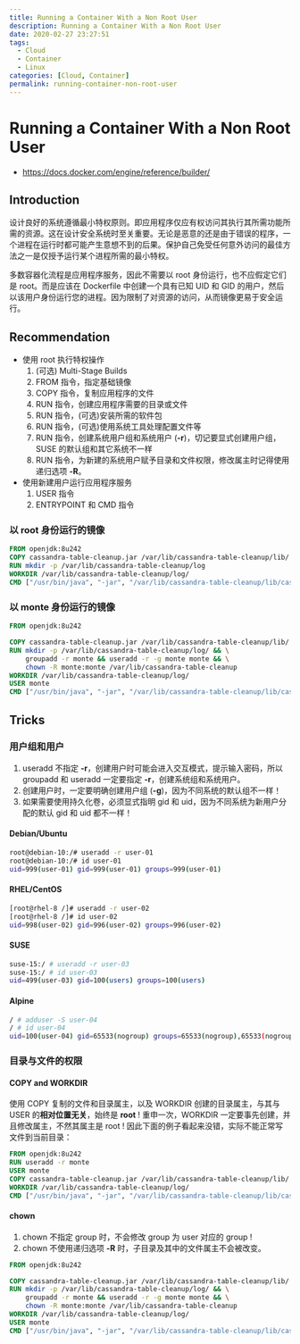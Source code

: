 ```yaml
---
title: Running a Container With a Non Root User
description: Running a Container With a Non Root User
date: 2020-02-27 23:27:51
tags:
  - Cloud
  - Container
  - Linux
categories: [Cloud, Container]
permalink: running-container-non-root-user
---
```


# Running a Container With a Non Root User

- https://docs.docker.com/engine/reference/builder/

## Introduction

设计良好的系统遵循最小特权原则。即应用程序仅应有权访问其执行其所需功能所需的资源。这在设计安全系统时至关重要。无论是恶意的还是由于错误的程序，一个进程在运行时都可能产生意想不到的后果。保护自己免受任何意外访问的最佳方法之一是仅授予运行某个进程所需的最小特权。

多数容器化流程是应用程序服务，因此不需要以 root 身份运行，也不应假定它们是 root。而是应该在 Dockerfile 中创建一个具有已知 UID 和 GID 的用户，然后以该用户身份运行您的进程。因为限制了对资源的访问，从而镜像更易于安全运行。

## Recommendation

- 使用 root 执行特权操作
    1. (可选) Multi-Stage Builds
    2. FROM 指令，指定基础镜像
    3. COPY 指令，复制应用程序的文件
    4. RUN 指令，创建应用程序需要的目录或文件
    5. RUN 指令，(可选)安装所需的软件包
    6. RUN 指令，(可选)使用系统工具处理配置文件等
    7. RUN 指令，创建系统用户组和系统用户 (**-r**)，切记要显式创建用户组，SUSE 的默认组和其它系统不一样
    8. RUN 指令，为新建的系统用户赋予目录和文件权限，修改属主时记得使用递归选项 **-R**。
- 使用新建用户运行应用程序服务
    1. USER 指令
    2. ENTRYPOINT 和 CMD 指令

### 以 root 身份运行的镜像

```dockerfile
FROM openjdk:8u242
COPY cassandra-table-cleanup.jar /var/lib/cassandra-table-cleanup/lib/
RUN mkdir -p /var/lib/cassandra-table-cleanup/log
WORKDIR /var/lib/cassandra-table-cleanup/log/
CMD ["/usr/bin/java", "-jar", "/var/lib/cassandra-table-cleanup/lib/cassandra-table-cleanup.jar"]
```

### 以 monte 身份运行的镜像

```dockerfile
FROM openjdk:8u242

COPY cassandra-table-cleanup.jar /var/lib/cassandra-table-cleanup/lib/
RUN mkdir -p /var/lib/cassandra-table-cleanup/log/ && \
    groupadd -r monte && useradd -r -g monte monte && \
    chown -R monte:monte /var/lib/cassandra-table-cleanup
WORKDIR /var/lib/cassandra-table-cleanup/log/
USER monte
CMD ["/usr/bin/java", "-jar", "/var/lib/cassandra-table-cleanup/lib/cassandra-table-cleanup.jar"]
```

## Tricks

### 用户组和用户

1. useradd 不指定 **-r**，创建用户时可能会进入交互模式，提示输入密码，所以 groupadd 和 useradd 一定要指定 **-r**，创建系统组和系统用户。
2. 创建用户时，一定要明确创建用户组 (**-g**)，因为不同系统的默认组不一样！
3. 如果需要使用持久化卷，必须显式指明 gid 和 uid，因为不同系统为新用户分配的默认 gid 和 uid 都不一样！

#### Debian/Ubuntu

```bash
root@debian-10:/# useradd -r user-01
root@debian-10:/# id user-01
uid=999(user-01) gid=999(user-01) groups=999(user-01)
```

#### RHEL/CentOS

```bash
[root@rhel-8 /]# useradd -r user-02
[root@rhel-8 /]# id user-02
uid=998(user-02) gid=996(user-02) groups=996(user-02)
```

#### SUSE

```bash
suse-15:/ # useradd -r user-03
suse-15:/ # id user-03
uid=499(user-03) gid=100(users) groups=100(users)
```

#### Alpine

```bash
/ # adduser -S user-04
/ # id user-04
uid=100(user-04) gid=65533(nogroup) groups=65533(nogroup),65533(nogroup)
```

### 目录与文件的权限

#### COPY and WORKDIR

使用 COPY 复制的文件和目录属主，以及 WORKDIR 创建的目录属主，与其与 USER 的**相对位置无关**，始终是 **root** !
重申一次，WORKDIR 一定要事先创建，并且修改属主，不然其属主是 root !
因此下面的例子看起来没错，实际不能正常写文件到当前目录：

```dockerfile
FROM openjdk:8u242
RUN useradd -r monte
USER monte
COPY cassandra-table-cleanup.jar /var/lib/cassandra-table-cleanup/lib/
WORKDIR /var/lib/cassandra-table-cleanup/log/
CMD ["/usr/bin/java", "-jar", "/var/lib/cassandra-table-cleanup/lib/cassandra-table-cleanup.jar"]
```

#### chown

1. chown 不指定 group 时，不会修改 group 为 user 对应的 group !
2. chown 不使用递归选项 **-R** 时，子目录及其中的文件属主不会被改变。

```dockerfile
FROM openjdk:8u242

COPY cassandra-table-cleanup.jar /var/lib/cassandra-table-cleanup/lib/
RUN mkdir -p /var/lib/cassandra-table-cleanup/log/ && \
    groupadd -r monte && useradd -r -g monte monte && \
    chown -R monte:monte /var/lib/cassandra-table-cleanup
WORKDIR /var/lib/cassandra-table-cleanup/log/
USER monte
CMD ["/usr/bin/java", "-jar", "/var/lib/cassandra-table-cleanup/lib/cassandra-table-cleanup.jar"]
```
